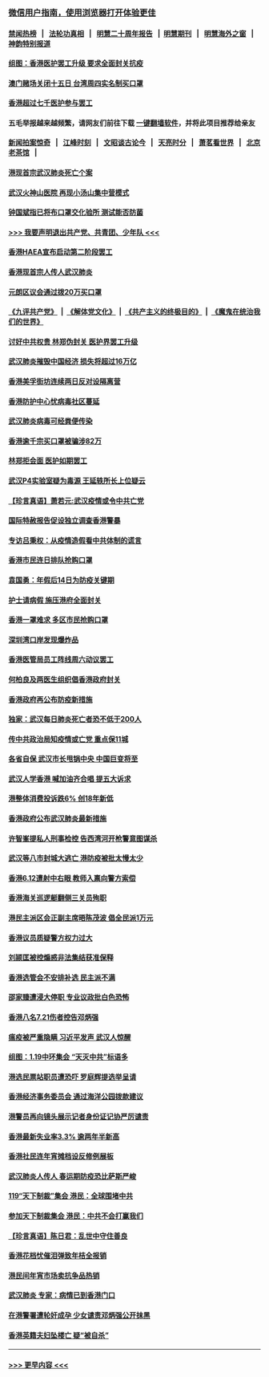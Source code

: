 ### [微信用户指南，使用浏览器打开体验更佳](https://github.com/gfw-breaker/banned-news1/blob/master/indexes/wechat-guide.md?t=0)
#### [禁闻热榜](热点新闻.md?t=0)  &nbsp;&nbsp;|&nbsp;&nbsp; [法轮功真相](https://github.com/gfw-breaker/truth/blob/master/README.md?t=0) &nbsp;&nbsp;|&nbsp;&nbsp; [明慧二十周年报告](https://github.com/gfw-breaker/mh-reports/blob/master/README.md?t=0) &nbsp;&nbsp;|&nbsp;&nbsp;[明慧期刊](https://github.com/gfw-breaker/mh-qikan) &nbsp;&nbsp;|&nbsp;&nbsp; [明慧海外之窗](https://github.com/gfw-breaker/mh-news/blob/master/README.md?t=0) &nbsp;&nbsp;|&nbsp;&nbsp; [神韵特别报道](https://github.com/gfw-breaker/mh-news/blob/master/shenyun.md?t=0)
#### [组图：香港医护罢工升级 要求全面封关抗疫](../pages/nsc415/n11844107.md?t=02060422) 
#### [澳门赌场关闭十五日 台湾周四实名制买口罩](../pages/nsc415/n11845083.md?t=02060422) 
#### [香港超过七千医护参与罢工](../pages/nsc415/n11845051.md?t=02060422) 
#### 五毛举报越来越频繁，请网友们前往下载 [一键翻墙软件](https://github.com/gfw-breaker/ssr-accounts)，并将此项目推荐给亲友
#### [新闻拍案惊奇](https://github.com/gfw-breaker/banned-news1/blob/master/pages/link4.md) &nbsp;&nbsp;|&nbsp;&nbsp; [江峰时刻](https://github.com/gfw-breaker/banned-news1/blob/master/pages/link4.md) &nbsp;&nbsp;|&nbsp;&nbsp; [文昭谈古论今](https://github.com/gfw-breaker/banned-news1/blob/master/pages/link4.md) &nbsp;&nbsp;|&nbsp;&nbsp; [天亮时分](https://github.com/gfw-breaker/banned-news1/blob/master/pages/link4.md) &nbsp;&nbsp;|&nbsp;&nbsp; [萧茗看世界](https://github.com/gfw-breaker/banned-news1/blob/master/pages/link4.md) &nbsp;&nbsp;|&nbsp;&nbsp; [北京老茶馆](https://github.com/gfw-breaker/banned-news1/blob/master/pages/link4.md) &nbsp;&nbsp;|&nbsp;&nbsp; 
#### [港现首宗武汉肺炎死亡个案](../pages/nsc415/n11844998.md?t=02060422) 
#### [武汉火神山医院 再现小汤山集中营模式](../pages/nsc415/n11844763.md?t=02060422) 
#### [钟国斌指已将布口罩交化验所 测试能否防菌](../pages/nsc415/n11842783.md?t=02060422) 
#### [>>> 我要声明退出共产党、共青团、少年队 <<<](https://github.com/begood0513/goodnews/blob/master/quit/letter.md) 
#### [香港HAEA宣布启动第二阶段罢工](../pages/nsc415/n11842723.md?t=02060422) 
#### [香港现首宗人传人武汉肺炎](../pages/nsc415/n11842766.md?t=02060422) 
#### [元朗区议会通过拨20万买口罩](../pages/nsc415/n11842754.md?t=02060422) 
#### [《九评共产党》](https://github.com/begood0513/9ping.md/blob/master/README.md) &nbsp;|&nbsp; [《解体党文化》](../../../../jtdwh.md/blob/master/README.md)  &nbsp;|&nbsp; [《共产主义的终极目的》](../../../../gczydzjmd.md/blob/master/README.md) &nbsp;|&nbsp; [《魔鬼在统治我们的世界》](../../../../mgztzwmdsj.md/blob/master/README.md) 
#### [讨好中共权贵 林郑伪封关 医护界罢工升级](../pages/nsc415/n11842359.md?t=02060422) 
#### [武汉肺炎摧毁中国经济 损失将超过16万亿](../pages/nsc415/n11839723.md?t=02060422) 
#### [香港美孚街坊连续两日反对设隔离营](../pages/nsc415/n11839962.md?t=02060422) 
#### [香港防护中心忧病毒社区蔓延](../pages/nsc415/n11839933.md?t=02060422) 
#### [武汉肺炎病毒可经粪便传染](../pages/nsc415/n11839939.md?t=02060422) 
#### [香港逾千宗买口罩被骗涉82万](../pages/nsc415/n11839914.md?t=02060422) 
#### [林郑拒会面 医护如期罢工](../pages/nsc415/n11839892.md?t=02060422) 
#### [武汉P4实验室疑为毒源 王延轶所长上位疑云](../pages/nsc415/n11835543.md?t=02060422) 
#### [【珍言真语】萧若元:武汉疫情或令中共亡党](../pages/nsc415/n11829394.md?t=02060422) 
#### [国际特赦报告促设独立调查香港警暴](../pages/nsc415/n11833845.md?t=02060422) 
#### [专访吕秉权：从疫情造假看中共体制的谎言](../pages/nsc415/n11833813.md?t=02060422) 
#### [香港市民连日排队抢购口罩](../pages/nsc415/n11833794.md?t=02060422) 
#### [袁国勇：年假后14日为防疫关键期](../pages/nsc415/n11831088.md?t=02060422) 
#### [护士请病假 施压港府全面封关](../pages/nsc415/n11831030.md?t=02060422) 
#### [香港一罩难求 多区市民抢购口罩](../pages/nsc415/n11831002.md?t=02060422) 
#### [深圳湾口岸发现爆炸品](../pages/nsc415/n11828802.md?t=02060422) 
#### [香港医管局员工阵线周六动议罢工](../pages/nsc415/n11828762.md?t=02060422) 
#### [何柏良及两医生组织倡香港政府封关](../pages/nsc415/n11828749.md?t=02060422) 
#### [香港政府再公布防疫新措施](../pages/nsc415/n11828716.md?t=02060422) 
#### [独家：武汉每日肺炎死亡者恐不低于200人](../pages/nsc415/n11828240.md?t=02060422) 
#### [传中共政治局知疫情或亡党 重点保11城](../pages/nsc415/n11828145.md?t=02060422) 
#### [各省自保 武汉市长甩锅中央 中国巨变将至](../pages/nsc415/n11828021.md?t=02060422) 
#### [武汉人学香港 喊加油齐合唱 提五大诉求](../pages/nsc415/n11827046.md?t=02060422) 
#### [港整体消费投诉跌6% 创18年新低](../pages/nsc415/n11817280.md?t=02060422) 
#### [香港政府公布武汉肺炎最新措施](../pages/nsc415/n11817152.md?t=02060422) 
#### [许智峯提私人刑事检控 告西湾河开枪警意图谋杀](../pages/nsc415/n11817132.md?t=02060422) 
#### [武汉等八市封城大逃亡 港防疫被批太慢太少](../pages/nsc415/n11817058.md?t=02060422) 
#### [香港6.12遭射中右眼 教师入禀向警方索偿](../pages/nsc415/n11814678.md?t=02060422) 
#### [香港海关巡逻艇翻侧三关员殉职](../pages/nsc415/n11814604.md?t=02060422) 
#### [港民主派区会正副主席晤陈茂波 倡全民派1万元](../pages/nsc415/n11814582.md?t=02060422) 
#### [香港议员质疑警方权力过大](../pages/nsc415/n11814560.md?t=02060422) 
#### [刘颕匡被控煽惑非法集结获准保释](../pages/nsc415/n11811727.md?t=02060422) 
#### [香港选管会不安排补选 民主派不满](../pages/nsc415/n11811691.md?t=02060422) 
#### [邵家臻遭浸大停职 专业议政批白色恐怖](../pages/nsc415/n11811670.md?t=02060422) 
#### [香港八名7.21伤者控告邓炳强](../pages/nsc415/n11811623.md?t=02060422) 
#### [瘟疫被严重隐瞒 习近平发声 武汉人惊醒](../pages/nsc415/n11811186.md?t=02060422) 
#### [组图：1.19中环集会 “天灭中共”标语多](../pages/nsc415/n11809514.md?t=02060422) 
#### [港选民票站职员遭恐吓 罗庭辉提选举呈请](../pages/nsc415/n11808914.md?t=02060422) 
#### [香港经济事务委员会 通过海洋公园拨款建议](../pages/nsc415/n11808906.md?t=02060422) 
#### [港警员再向镜头展示记者身份证记协严厉谴责](../pages/nsc415/n11808888.md?t=02060422) 
#### [香港最新失业率3.3% 逾两年半新高](../pages/nsc415/n11808887.md?t=02060422) 
#### [香港社民连年宵摊档设反修例展板](../pages/nsc415/n11808857.md?t=02060422) 
#### [武汉肺炎人传人 春运期防疫恐比萨斯严峻](../pages/nsc415/n11808739.md?t=02060422) 
#### [119“天下制裁”集会 港民：全球围堵中共](../pages/nsc415/n11806318.md?t=02060422) 
#### [参加天下制裁集会 港民：中共不会打赢我们](../pages/nsc415/n11806596.md?t=02060422) 
#### [【珍言真语】陈日君：乱世中守住善良](../pages/nsc415/n11806247.md?t=02060422) 
#### [香港花档忧催泪弹致年桔全报销](../pages/nsc415/n11806130.md?t=02060422) 
#### [港民间年宵市场卖抗争品热销](../pages/nsc415/n11806073.md?t=02060422) 
#### [武汉肺炎 专家：病情已到香港门口](../pages/nsc415/n11806020.md?t=02060422) 
#### [在港警署遭轮奸成孕 少女谴责邓炳强公开抹黑](../pages/nsc415/n11805981.md?t=02060422) 
#### [香港英籍夫妇坠楼亡 疑“被自杀”](../pages/nsc415/n11805937.md?t=02060422) 

----
#### [ >>> 更早内容 <<< ](../indexes/nsc415-earlier.md)
